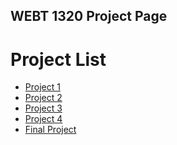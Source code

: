 ## WEBT 1320 Project Page

<h1>Project List</h1>

<ul>
    <li><a href="project1/index.html" target="_blank">Project 1</a></li>
    <li><a href="project2/index.html" target="_blank">Project 2</a></li> 
    <li><a href="project3/index.html" target="_blank">Project 3</a></li>
    <li><a href="project4/index.html" target="_blank">Project 4</a></li>
    <li><a href="finalproject/index.html" target="_blank">Final Project</a></li>
</ul>